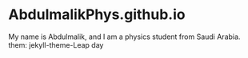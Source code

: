 # AbdulmalikPhys.github.io
My name is Abdulmalik, and I am a physics student from Saudi Arabia.
them: jekyll-theme-Leap day
